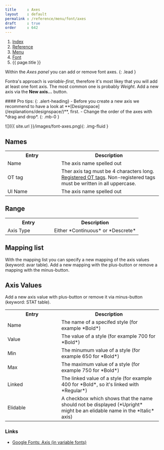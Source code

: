 ```yaml
---
title     : Axes
layout    : default
permalink : /reference/menu/font/axes
draft     : true
order     : 642
---
```


<nav aria-label="breadcrumb">
  <ol class="breadcrumb small">
    <li class="breadcrumb-item"><a href="{{ site.url }}">Index</a></li>
    <li class="breadcrumb-item"><a href="{{ site.url }}/reference">Reference</a></li>
    <li class="breadcrumb-item"><a href="{{ site.url }}/reference/menu">Menu</a></li>
    <li class="breadcrumb-item"><a href="{{ site.url }}/reference/menu/font">Font</a></li>
    <li class="breadcrumb-item active" aria-current="page">{{ page.title }}</li>
  </ol>
</nav>

Within the *Axes panel* you can add or remove font axes.
{: .lead }

Fontra's approach is *variable-first*, therefore it's most likey that you will add at least one font axis. The most common one is probably *Weight*. Add a new axis via the **New axis...** button. 


<div class="alert alert-primary mt-3" role="alert" markdown='1'>
#### Pro tips: 
{: .alert-heading}
- Before you create a new axis we recommend to have a look at **[Designspace](/explanations/designspace/)**, first.
- Change the order of the axes with *drag and drop*.
{: .mb-0 }
</div>

![]({{ site.url }}/images/font-axes.png){: .img-fluid }

Names
-------

<table class='table table-hover'>
<tr>
<th width='35%'>Entry</th>
<th width='65%'>Description</th>
</tr>
<tr>
<td>Name</td>
<td>The axis name spelled out</td>
</tr>
<tr>
<td>OT tag</td>
<td>Ther axis tag must be 4 characters long. <a href='https://learn.microsoft.com/en-us/typography/opentype/spec/dvaraxisreg#registered-axis-tags' target="_blank">Registered OT tags</a>. Non-registered tags must be written in all uppercase.</td>
</tr>
<tr>
<td>UI Name</td>
<td>The axis name spelled out</td>
</tr>
</table>

Range
-------

<table class='table table-hover'>
<tr>
<th width='35%'>Entry</th>
<th width='65%'>Description</th>
</tr>
<tr>
<td>Axis Type</td>
<td>Either *Continuous* or *Descrete*</td>
</tr>
</table>


Mapping list
-------

With the mapping list you can specify a new mapping of the axis values (keyword: avar table).
Add a new mapping with the plus-button or remove a mapping with the minus-button.


Axis Values
-------

Add a new axis value with plus-button or remove it via minus-button (keyword: STAT table).

<table class='table table-hover'>
<tr>
<th width='35%'>Entry</th>
<th width='65%'>Description</th>
</tr>
<tr>
<td>Name</td>
<td>The name of a specifed style (for example *Bold*)</td>
</tr>
<tr>
<td>Value</td>
<td>The value of a style (for example 700 for *Bold*)</td>
</tr>
<tr>
<td>Min</td>
<td>The minumum value of a style (for example 650 for *Bold*)</td>
</tr>
<tr>
<td>Max</td>
<td>The maximum value of a style (for example 750 for *Bold*)</td>
</tr>
<tr>
<td>Linked</td>
<td>The linked value of a style (for example 400 for *Bold*, so it's linked with *Regular*)</td>
</tr>
<tr>
<td>Elidable</td>
<td>A checkbox which shows that the name should not be displayed (*Upright* might be an elidable name in the *Italic* axis)</td>
</tr>
</table>



### Links

- [Google Fonts: Axis (in variable fonts)](https://fonts.google.com/knowledge/glossary/axis_in_variable_fonts)
